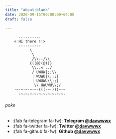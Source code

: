 ```yaml
---
title: "about:blank"
date: 2020-09-15T00:00:00+04:00
draft: false

---
```




          ----------
        < Hi there !!>
          ----------
               \
                \
                /\\--/\\
               {((@)(@))}
                \\..< ../
                / UWUW|;;\\
                | WUWU|\;;;|
                | UWUWU\\;;|
                 \\ UWUWU\\;/
        -~-~-~-~-~-(((-~-)))~-~
          -~-~-~-~-~-~-~-~-~-~-

###### poke

* :(fab fa-telegram fa-fw): **Telegram [@davwwwx](https://t.me/davwwwx)**
* :(fab fa-twitter fa-fw): **Twitter [@davwwwx](https://twitter.com/davwwwx)**
* :(fab fa-github fa-fw): **Github [@davwwwx](https://github.com/davwwwx)**

